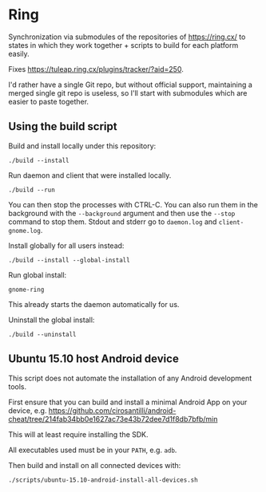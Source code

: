 # Ring

Synchronization via submodules of the repositories of <https://ring.cx/> to states in which they work together + scripts to build for each platform easily.

Fixes <https://tuleap.ring.cx/plugins/tracker/?aid=250>.

I'd rather have a single Git repo, but without official support, maintaining a merged single git repo is useless, so I'll start with submodules which are easier to paste together.

## Using the build script

Build and install locally under this repository:

    ./build --install

Run daemon and client that were installed locally.

    ./build --run

You can then stop the processes with CTRL-C. You can also run them in the background with the `--background` argument and then use the `--stop` command to stop them. Stdout and stderr go to `daemon.log` and `client-gnome.log`.

Install globally for all users instead:

    ./build --install --global-install

Run global install:

    gnome-ring

This already starts the daemon automatically for us.

Uninstall the global install:

    ./build --uninstall

## Ubuntu 15.10 host Android device

This script does not automate the installation of any Android development tools.

First ensure that you can build and install a minimal Android App on your device, e.g. <https://github.com/cirosantilli/android-cheat/tree/214fab34bb0e1627ac73e43b72dee7d1f8db7bfb/min>

This will at least require installing the SDK.

All executables used must be in your `PATH`, e.g. `adb`.

Then build and install on all connected devices with:

    ./scripts/ubuntu-15.10-android-install-all-devices.sh
